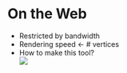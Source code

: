 # On the Web

 * Restricted by bandwidth
 * Rendering speed &larr; # vertices
 * How to make this tool?  
<img src="images/Sketch.png"></img>
